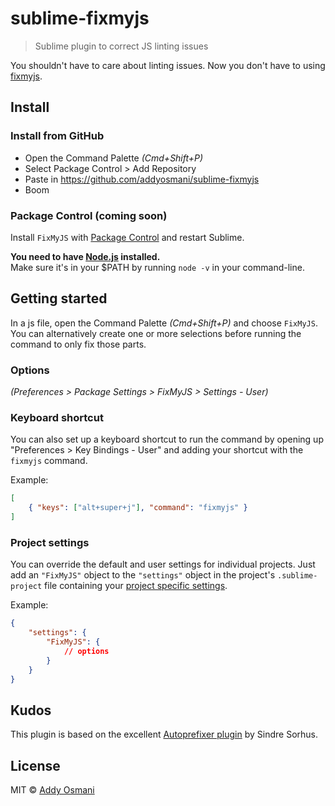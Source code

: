 # sublime-fixmyjs

> Sublime plugin to correct JS linting issues

You shouldn't have to care about linting issues. Now you don't have to using [fixmyjs](https://github.com/jshint/fixmyjs).

## Install

### Install from GitHub

* Open the Command Palette *(Cmd+Shift+P)*
* Select Package Control > Add Repository
* Paste in https://github.com/addyosmani/sublime-fixmyjs
* Boom

### Package Control (coming soon)

Install `FixMyJS` with [Package Control](https://sublime.wbond.net) and restart Sublime.

**You need to have [Node.js](http://nodejs.org) installed.**  
Make sure it's in your $PATH by running `node -v` in your command-line.

## Getting started

In a js file, open the Command Palette *(Cmd+Shift+P)* and choose `FixMyJS`. You can alternatively create one or more selections before running the command to only fix those parts.


### Options

*(Preferences > Package Settings > FixMyJS > Settings - User)*

### Keyboard shortcut

You can also set up a keyboard shortcut to run the command by opening up "Preferences > Key Bindings - User" and adding your shortcut with the `fixmyjs` command.

Example:

```json
[
	{ "keys": ["alt+super+j"], "command": "fixmyjs" }
]
```


### Project settings

You can override the default and user settings for individual projects. Just add an `"FixMyJS"` object to the `"settings"` object in the project's `.sublime-project` file containing your [project specific settings](http://www.sublimetext.com/docs/3/projects.html).

Example:

```json
{
	"settings": {
		"FixMyJS": {
			// options
		}
	}
}
```

## Kudos

This plugin is based on the excellent [Autoprefixer plugin](https://github.com/sindresorhus/sublime-autoprefixer) by Sindre Sorhus.


## License

MIT © [Addy Osmani](http://addyosmani.com)
